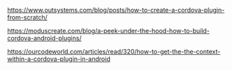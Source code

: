 https://www.outsystems.com/blog/posts/how-to-create-a-cordova-plugin-from-scratch/

https://moduscreate.com/blog/a-peek-under-the-hood-how-to-build-cordova-android-plugins/


https://ourcodeworld.com/articles/read/320/how-to-get-the-the-context-within-a-cordova-plugin-in-android